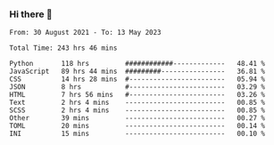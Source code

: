 ### Hi there 👋

<!--
**dominoto/dominoto** is a ✨ _special_ ✨ repository because its `README.md` (this file) appears on your GitHub profile.

Here are some ideas to get you started:

- 🔭 I’m currently working on ...
- 🌱 I’m currently learning ...
- 👯 I’m looking to collaborate on ...
- 🤔 I’m looking for help with ...
- 💬 Ask me about ...
- 📫 How to reach me: ...
- 😄 Pronouns: ...
- ⚡ Fun fact: ...
-->
<!--START_SECTION:waka-->

```text
From: 30 August 2021 - To: 13 May 2023

Total Time: 243 hrs 46 mins

Python       118 hrs         ############-------------   48.41 %
JavaScript   89 hrs 44 mins  #########----------------   36.81 %
CSS          14 hrs 28 mins  #------------------------   05.94 %
JSON         8 hrs           #------------------------   03.29 %
HTML         7 hrs 56 mins   #------------------------   03.26 %
Text         2 hrs 4 mins    -------------------------   00.85 %
SCSS         2 hrs 4 mins    -------------------------   00.85 %
Other        39 mins         -------------------------   00.27 %
TOML         20 mins         -------------------------   00.14 %
INI          15 mins         -------------------------   00.10 %
```

<!--END_SECTION:waka-->
